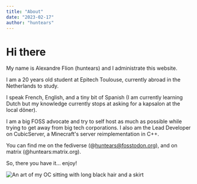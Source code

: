 ```yaml
---
title: "About"
date: "2023-02-17"
author: "huntears"
---
```


# Hi there

My name is Alexandre Flion (huntears) and I administrate this website.

I am a 20 years old student at Epitech Toulouse, currently abroad in the Netherlands to study.

I speak French, English, and a tiny bit of Spanish (I am currently learning Dutch but my knowledge
currently stops at asking for a kapsalon at the local döner).

I am a big FOSS advocate and try to self host as much as possible while trying to get away from
big tech corporations. I also am the Lead Developer on CubicServer, a Minecraft's server reimplementation
in C++.

You can find me on the fediverse (@huntears@fosstodon.org), and on matrix (@huntears:matrix.org).

So, there you have it... enjoy!

![An art of my OC sitting with long black hair and a skirt](/img/Com_2.png)

